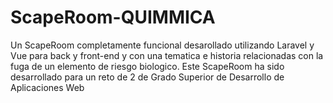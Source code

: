 # ScapeRoom-QUIMMICA
Un ScapeRoom completamente funcional desarollado utilizando Laravel y Vue para back y front-end y con una tematica e historia relacionadas con la fuga de un elemento de riesgo biologico. Este ScapeRoom ha sido desarrollado para un reto de 2 de Grado Superior de Desarrollo de Aplicaciones Web

